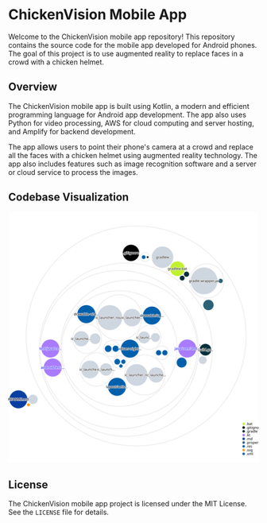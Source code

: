 # ChickenVision Mobile App

Welcome to the ChickenVision mobile app repository! This repository contains the source code for the mobile app developed for Android phones. The goal of this project is to use augmented reality to replace faces in a crowd with a chicken helmet.

## Overview

The ChickenVision mobile app is built using Kotlin, a modern and efficient programming language for Android app development. The app also uses Python for video processing, AWS for cloud computing and server hosting, and Amplify for backend development.

The app allows users to point their phone's camera at a crowd and replace all the faces with a chicken helmet using augmented reality technology. The app also includes features such as image recognition software and a server or cloud service to process the images.

## Codebase Visualization

![Visualization of the codebase](./diagram.svg)

## License

The ChickenVision mobile app project is licensed under the MIT License. See the `LICENSE` file for details.

<!-- ## Acknowledgements

We would like to thank GitHub and DEV for hosting the GitHub + DEV 2023 Hackathon, which provided the inspiration and motivation for this project. We would also like to thank our the Pavoculus team members and contributors for their hard work and dedication in developing the ChickenVision mobile app. -->
